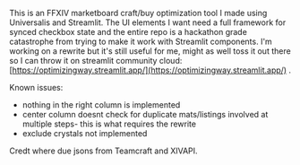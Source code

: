 This is an FFXIV marketboard craft/buy optimization tool I made using Universalis and Streamlit. 
The UI elements I want need a full framework for synced checkbox state and the entire repo is a hackathon grade catastrophe from trying to make it work with Streamlit components.
I'm working on a rewrite but it's still useful for me, might as well toss it out there so I can throw it on streamlit community cloud: [https://optimizingway.streamlit.app/](https://optimizingway.streamlit.app/) .

Known issues:
* nothing in the right column is implemented
* center column doesnt check for duplicate mats/listings involved at multiple steps- this is what requires the rewrite  
* exclude crystals not implemented

Credt where due jsons from Teamcraft and XIVAPI.
